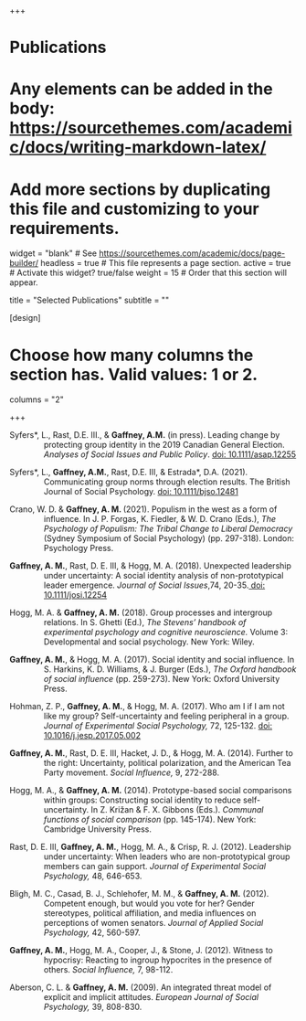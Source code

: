 +++
# Publications
# Any elements can be added in the body: https://sourcethemes.com/academic/docs/writing-markdown-latex/
# Add more sections by duplicating this file and customizing to your requirements.

widget = "blank"  # See https://sourcethemes.com/academic/docs/page-builder/
headless = true  # This file represents a page section.
active = true  # Activate this widget? true/false
weight = 15  # Order that this section will appear.

title = "Selected Publications"
subtitle = ""

[design]
  # Choose how many columns the section has. Valid values: 1 or 2.
  columns = "2"

+++
<p style="margin-left: 60px; text-indent: -60px;">Syfers*, L., Rast, D.E. III., & <b>Gaffney, A.M.</b> (in press). Leading change by protecting group identity in the 2019 Canadian General Election. <i>Analyses of Social Issues and Public Policy</i>. <a href="https://doi.org/10.1111/asap.12255">doi: 10.1111/asap.12255</a></p>

<p style="margin-left: 60px; text-indent: -60px;">Syfers*, L., <b>Gaffney, A.M.</b>, Rast, D.E. III, & Estrada*, D.A. (2021). Communicating group norms through election results. The British Journal of Social Psychology. <a href= https://doi.org/10.1111/bjso.12481> doi: 10.1111/bjso.12481</a></p> 

<p style="margin-left: 60px; text-indent: -60px;">Crano, W. D. & <b>Gaffney, A. M. </b>(2021). Populism in the west as a form of influence. In J. P. Forgas, K. Fiedler, & W. D. Crano (Eds.), <i>The Psychology of Populism: The Tribal Change to Liberal Democracy</i> (Sydney Symposium of Social Psychology) (pp. 297-318). London: Psychology Press.</p> 

<p style="margin-left: 60px; text-indent: -60px;"><b>Gaffney, A. M.</b>, Rast, D. E. III, & Hogg, M. A. (2018). Unexpected leadership under uncertainty: A social identity analysis of non-prototypical leader emergence. <i>Journal of Social Issues</i>,74, 20-35.<a href= https://spssi.onlinelibrary.wiley.com/doi/10.1111/josi.12254> doi: 10.1111/josi.12254</a></p>

<p style="margin-left: 60px; text-indent: -60px;">Hogg, M. A. & <b>Gaffney, A. M.</b>  (2018). Group processes and intergroup relations. In S. Ghetti (Ed.), <i>The Stevens’ handbook of experimental psychology and cognitive neuroscience.</i> Volume 3: Developmental and social psychology. New York: Wiley.</p>

<p style="margin-left: 60px; text-indent: -60px;"><b>Gaffney, A. M.</b>, & Hogg, M. A. (2017). Social identity and social influence. In S. Harkins, K. D. Williams, & J. Burger (Eds.),<i> The Oxford handbook of social influence</i> (pp. 259-273). New York: Oxford University Press.</p> 

<p style="margin-left: 60px; text-indent: -60px;">Hohman, Z. P., <b>Gaffney, A. M.</b>, & Hogg, M. A. (2017). Who am I if I am not like my group? Self-uncertainty and feeling peripheral in a group. <i>Journal of Experimental Social Psychology,</i> 72, 125-132. <a href= https://www.researchgate.net/publication/316839519_Who_am_I_if_I_am_not_like_my_group_Self-uncertainty_and_feeling_peripheral_in_a_group>doi: 10.1016/j.jesp.2017.05.002</a></p>

<p style="margin-left: 60px; text-indent: -60px;"><b>Gaffney, A. M.</b>, Rast, D. E. III, Hacket, J. D., & Hogg, M. A. (2014).  Further to the right: Uncertainty, political polarization, and the American Tea Party movement. <i>Social Influence,</i> 9, 272-288.</p>

<p style="margin-left: 60px; text-indent: -60px;">Hogg, M. A., & <b>Gaffney, A. M.</b> (2014). Prototype-based social comparisons within groups: Constructing social identity to reduce self-uncertainty. In Z. Križan & F. X. Gibbons (Eds.). <i>Communal functions of social comparison</i> (pp. 145-174). New York: Cambridge University Press.</p> 

 <p style="margin-left: 60px; text-indent: -60px;">Rast, D. E. III, <b>Gaffney, A. M.</b>, Hogg, M. A., & Crisp, R. J. (2012). Leadership under uncertainty: When leaders who are non-prototypical group members can gain support.<i> Journal of Experimental Social Psychology, </i>48, 646-653.</p>

<p style="margin-left: 60px; text-indent: -60px;">Bligh, M. C., Casad, B. J., Schlehofer, M. M., & <b>Gaffney, A. M.</b> (2012). Competent enough, but would you vote for her? Gender stereotypes, political affiliation, and media influences on perceptions of women senators. <i>Journal of Applied Social Psychology,</i> 42, 560-597.</p>

<p style="margin-left: 60px; text-indent: -60px;"><b>Gaffney, A. M.</b>, Hogg, M. A., Cooper, J., & Stone, J. (2012). Witness to hypocrisy: Reacting to ingroup hypocrites in the presence of others. <i>Social Influence,</i> 7, 98-112.</p>

<p style="margin-left: 60px; text-indent: -60px;">Aberson, C. L. & <b>Gaffney, A. M.</b> (2009). An integrated threat model of explicit and implicit attitudes.<i> European Journal of Social Psychology,</i> 39, 808-830.</p>









